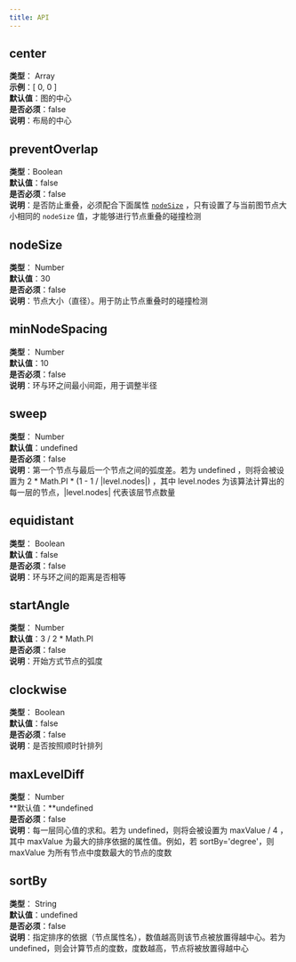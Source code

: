 ```yaml
---
title: API
---
```

## center
**类型**： Array<br />**示例**：[ 0, 0 ]<br />**默认值**：图的中心<br />**是否必须**：false<br />**说明**：布局的中心

## preventOverlap
**类型**：Boolean<br />**默认值**：false<br />**是否必须**：false<br />**说明**：是否防止重叠，必须配合下面属性 [`nodeSize`](https://www.yuque.com/antv/g6/ngp0vg#xWjHN) ，只有设置了与当前图节点大小相同的 `nodeSize` 值，才能够进行节点重叠的碰撞检测

## nodeSize
**类型**： Number<br />**默认值**：30<br />**是否必须**：false<br />**说明**：节点大小（直径）。用于防止节点重叠时的碰撞检测

## minNodeSpacing
**类型**： Number<br />**默认值**：10<br />**是否必须**：false<br />**说明**：环与环之间最小间距，用于调整半径

## sweep
**类型**： Number<br />**默认值**：undefined<br />**是否必须**：false<br />**说明**：第一个节点与最后一个节点之间的弧度差。若为 undefined ，则将会被设置为 2 * Math.PI * (1 - 1 / |level.nodes|) ，其中 level.nodes 为该算法计算出的每一层的节点，|level.nodes| 代表该层节点数量

## equidistant
**类型**： Boolean<br />**默认值**：false<br />**是否必须**：false<br />**说明**：环与环之间的距离是否相等

## startAngle
**类型**： Number<br />**默认值**：3 / 2 * Math.PI<br />**是否必须**：false<br />**说明**：开始方式节点的弧度

## clockwise
**类型**： Boolean<br />**默认值**：false<br />**是否必须**：false<br />**说明**：是否按照顺时针排列

## maxLevelDiff
**类型**： Number<br />**默认值：**undefined<br />**是否必须**：false<br />**说明**：每一层同心值的求和。若为 undefined，则将会被设置为 maxValue / 4 ，其中 maxValue 为最大的排序依据的属性值。例如，若 sortBy='degree'，则 maxValue 为所有节点中度数最大的节点的度数

## sortBy
**类型**： String<br />**默认值**：undefined<br />**是否必须**：false<br />**说明**：指定排序的依据（节点属性名），数值越高则该节点被放置得越中心。若为 undefined，则会计算节点的度数，度数越高，节点将被放置得越中心
